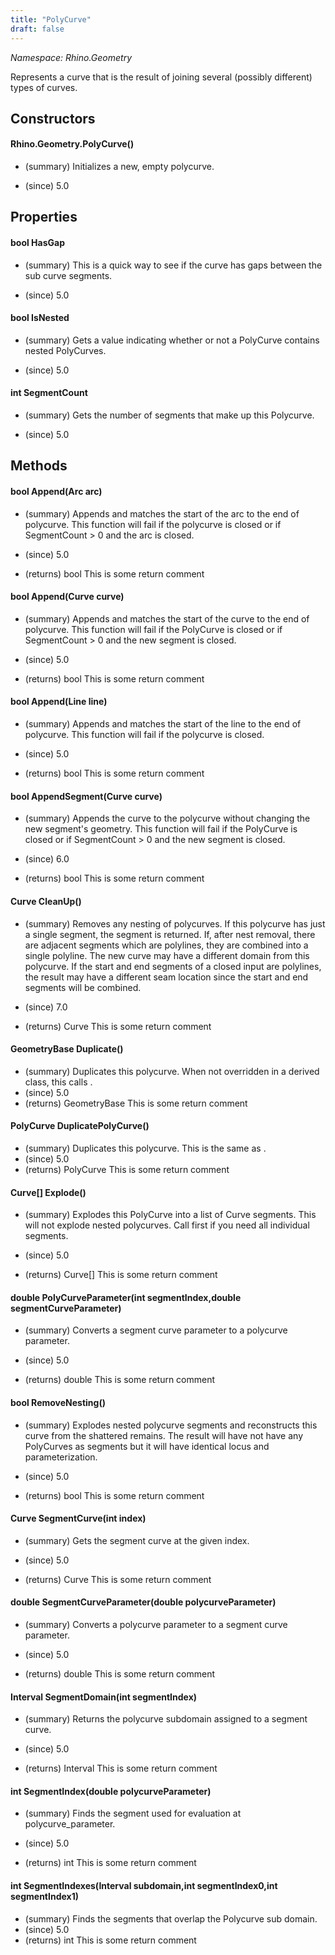 ```yaml
---
title: "PolyCurve"
draft: false
---
```


*Namespace: Rhino.Geometry*

   Represents a curve that is the result of joining several (possibly different)
   types of curves.
   
## Constructors
#### Rhino.Geometry.PolyCurve()
- (summary) 
     Initializes a new, empty polycurve.
     
- (since) 5.0
## Properties
#### bool HasGap
- (summary) 
     This is a quick way to see if the curve has gaps between the sub curve segments. 
     
- (since) 5.0
#### bool IsNested
- (summary) 
     Gets a value indicating whether or not a PolyCurve contains nested PolyCurves.
     
- (since) 5.0
#### int SegmentCount
- (summary) 
     Gets the number of segments that make up this Polycurve.
     
- (since) 5.0
## Methods
#### bool Append(Arc arc)
- (summary) 
     Appends and matches the start of the arc to the end of polycurve. 
     This function will fail if the polycurve is closed or if SegmentCount > 0 and the arc is closed.
     
- (since) 5.0
- (returns) bool This is some return comment
#### bool Append(Curve curve)
- (summary) 
     Appends and matches the start of the curve to the end of polycurve. 
     This function will fail if the PolyCurve is closed or if SegmentCount > 0 and the new segment is closed.
     
- (since) 5.0
- (returns) bool This is some return comment
#### bool Append(Line line)
- (summary) 
     Appends and matches the start of the line to the end of polycurve. 
     This function will fail if the polycurve is closed.
     
- (since) 5.0
- (returns) bool This is some return comment
#### bool AppendSegment(Curve curve)
- (summary) 
     Appends the curve to the polycurve without changing the new segment's geometry. 
     This function will fail if the PolyCurve is closed or if SegmentCount > 0 and the new segment is closed.
     
- (since) 6.0
- (returns) bool This is some return comment
#### Curve CleanUp()
- (summary) 
     Removes any nesting of polycurves. If this polycurve has just a single segment, the segment is returned.
     If, after nest removal, there are adjacent segments which are polylines, they are combined into a single polyline.
     The new curve may have a different domain from this polycurve. If the start and end segments of a closed input are polylines,
     the result may have a different seam location since the start and end segments will be combined.
     
- (since) 7.0
- (returns) Curve This is some return comment
#### GeometryBase Duplicate()
- (summary) 
     Duplicates this polycurve.
     When not overridden in a derived class, this calls .
- (since) 5.0
- (returns) GeometryBase This is some return comment
#### PolyCurve DuplicatePolyCurve()
- (summary) 
     Duplicates this polycurve.
     This is the same as .
- (since) 5.0
- (returns) PolyCurve This is some return comment
#### Curve[] Explode()
- (summary) 
     Explodes this PolyCurve into a list of Curve segments. This will not explode nested polycurves. 
     Call  first if you need all individual segments.
     
- (since) 5.0
- (returns) Curve[] This is some return comment
#### double PolyCurveParameter(int segmentIndex,double segmentCurveParameter)
- (summary) 
     Converts a segment curve parameter to a polycurve parameter.
     
- (since) 5.0
- (returns) double This is some return comment
#### bool RemoveNesting()
- (summary) 
     Explodes nested polycurve segments and reconstructs this curve from the shattered remains. 
     The result will have not have any PolyCurves as segments but it will have identical 
     locus and parameterization.
     
- (since) 5.0
- (returns) bool This is some return comment
#### Curve SegmentCurve(int index)
- (summary) 
     Gets the segment curve at the given index.
     
- (since) 5.0
- (returns) Curve This is some return comment
#### double SegmentCurveParameter(double polycurveParameter)
- (summary) 
     Converts a polycurve parameter to a segment curve parameter.
     
- (since) 5.0
- (returns) double This is some return comment
#### Interval SegmentDomain(int segmentIndex)
- (summary) 
     Returns the polycurve subdomain assigned to a segment curve.
     
- (since) 5.0
- (returns) Interval This is some return comment
#### int SegmentIndex(double polycurveParameter)
- (summary) 
     Finds the segment used for evaluation at polycurve_parameter.
     
- (since) 5.0
- (returns) int This is some return comment
#### int SegmentIndexes(Interval subdomain,int segmentIndex0,int segmentIndex1)
- (summary) Finds the segments that overlap the Polycurve sub domain.
- (since) 5.0
- (returns) int This is some return comment
